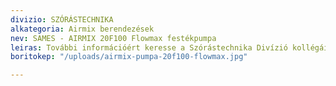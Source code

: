 ```yaml
---
divizio: SZÓRÁSTECHNIKA
alkategoria: Airmix berendezések
nev: SAMES - AIRMIX 20F100 Flowmax festékpumpa
leiras: További információért keresse a Szórástechnika Divízió kollégáit
boritokep: "/uploads/airmix-pumpa-20f100-flowmax.jpg"

---
```

